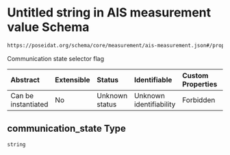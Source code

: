 # Untitled string in AIS measurement value Schema

```txt
https://poseidat.org/schema/core/measurement/ais-measurement.json#/properties/communication_state
```

Communication state selector flag

| Abstract            | Extensible | Status         | Identifiable            | Custom Properties | Additional Properties | Access Restrictions | Defined In                                                                                    |
| :------------------ | :--------- | :------------- | :---------------------- | :---------------- | :-------------------- | :------------------ | :-------------------------------------------------------------------------------------------- |
| Can be instantiated | No         | Unknown status | Unknown identifiability | Forbidden         | Allowed               | none                | [ais-measurement.json*](schemas/core/measurement/ais-measurement.json "open original schema") |

## communication_state Type

`string`
